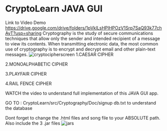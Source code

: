 # CryptoLearn JAVA GUI
Link to Video Demo
https://drive.google.com/drive/folders/1pVklLsHPlHPOzV1Srp7SaQ93k77chAyT?usp=sharing
Cryptography is the study of secure communications techniques that allow only the sender and intended recipient of a message to view its contents.
When transmitting electronic data, the most common use of cryptography is to encrypt and decrypt email and other plain-text messages. 
![cryptocipherscreen](https://user-images.githubusercontent.com/68988574/189520078-12aab0ef-0d33-4d68-8aa4-4083aed3977d.jpg)
1.CAESAR CIPHER

2.MONOALPHABETIC CIPHER

3.PLAYFAIR CIPHER

4.RAIL FENCE CIPHER

WATCH the video to understand full implementation of this JAVA GUI app.  

GO TO : CryptoLearn/src/Cryptography/Doc/signup db.txt to understand the database

Dont forget to change the .html files and song file to your ABSOLUTE path. Also include the 3 .jar files
![jars](https://user-images.githubusercontent.com/68988574/189520673-f7e0821e-40f8-4eca-ad60-2e8b2d3bb1b7.jpg)

